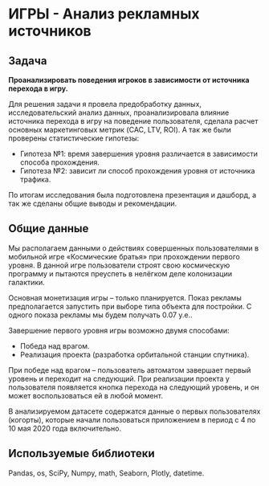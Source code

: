 # **ИГРЫ - Анализ рекламных источников**

## **Задача**

**Проанализировать поведения игроков в зависимости от источника перехода в игру.**

Для решения задачи я провела предобработку данных, исследовательский анализ данных, проанализировала влияние источника перехода в игру на поведение пользователя,  сделала расчет основных маркетинговых метрик (CAC, LTV, ROI). А так же были проверены статистические гипотезы:
- Гипотеза №1: время завершения уровня различается в зависимости способа прохождения.
- Гипотеза №2: зависит ли способ прохождения уровня от источника трафика.

По итогам исследования была подготовлена презентация и дашборд, а так же сделаны общие выводы и рекомендации.

## **Общие данные**

Мы располагаем данными о действиях совершенных пользователями в мобильной игре «Космические братья» при прохождении первого уровня. В данной игре пользователи строят свою космическую программу и пытаются преуспеть в нелёгком деле колонизации галактики.

Основная монетизация игры – только планируется. Показ рекламы предполагается запустить при выборе типа объекта для постройки. С одного показа рекламы мы будем получать 0.07 у.е..

Завершение первого уровня игры возможно двумя способами:
- Победа над врагом.
- Реализация проекта (разработка орбитальной станции спутника).

При победе над врагом – пользователь автоматом завершает первый уровень и переходит на следующий. При реализации проекта у пользователя появляется кнопка перехода на следующий уровень, и он может воспользоваться ей в любой момент.

В анализируемом датасете содержатся данные о первых пользователях (когорты), которые начали пользоваться приложением в период с 4 по 10 мая 2020 года включительно.

## **Используемые библиотеки**

Pandas, os, SciPy, Numpy, math, Seaborn, Plotly, datetime.

